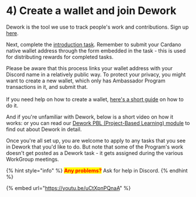 # 4) Create a wallet and join Dework

Dework is the tool we use to track people's work and contributions. Sign up [here](https://app.dework.xyz/singularitynet-ambas).&#x20;

Next, complete the [introduction task](https://app.dework.xyz/singularitynet-ambas/team-tasks-25?taskId=188e1e95-97ea-4c85-be1c-c8323a4e442b). Remember to submit your Cardano native wallet address through the form embedded in the task - this is used for distributing rewards for completed tasks.&#x20;

Please be aware that this process links your wallet address with your Discord name in a relatively public way. To protect your privacy, you might want to create a new wallet, which only has Ambassador Program transactions in it, and submit that. \
\
If you need help on how to create a wallet,  [here's a short guide](https://docs.google.com/document/d/1t4kGaNOLLkI-xwJyg32s\_OrR4ojV3ODI1xmiUbxaQG0/edit?usp=sharing) on how to do it.

And if you're unfamiliar with Dework, below is a short video on how it works: or you can read our [Dework PBL (Project-Based Learning) module](https://andamio-andamiojs-starter-lms-git-governance-g-1b84f0-gimbalabs.vercel.app/course/module/201/2018) to find out about Dework in detail.

Once you're all set up, you are welcome to apply to any tasks that you see in Dework that you'd like to do. But note that some of the Program's work doesn't get posted as a Dework task - it gets assigned during the various WorkGroup meetings.

{% hint style="info" %}
<mark style="color:red;">**Any problems?**</mark> Ask for help in Discord.
{% endhint %}

{% embed url="https://youtu.be/uCtXpnPQnaA" %}
